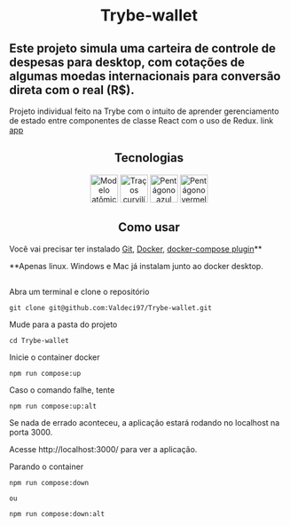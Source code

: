 # <div align="center">Trybe-wallet</div>

## Este projeto simula uma carteira de controle de despesas para desktop, com cotações de algumas moedas internacionais para conversão direta com o real (R$).

Projeto individual feito na Trybe com o intuito de aprender gerenciamento de estado entre componentes de classe React com o uso de Redux. link [app](https://trybe-wallet-valdeci97.vercel.app/)

## <div align="center">Tecnologias</div>

<div align="center">
  <img src="https://cdn.jsdelivr.net/gh/devicons/devicon/icons/react/react-original-wordmark.svg" width="50px" alt="Modelo atômico de Rutherford na cor azul claro" title="React" />
  <img src="https://cdn.jsdelivr.net/gh/devicons/devicon/icons/redux/redux-original.svg" width="50px" alt="Traços curvilíneos na cor violeta" title="Redux" />
  <img src="https://cdn.jsdelivr.net/gh/devicons/devicon/icons/css3/css3-original-wordmark.svg" width="50px" alt="Pentágono azul com o número '3' branco dentro dele" title="CSS3" />
  <img src="https://cdn.jsdelivr.net/gh/devicons/devicon/icons/html5/html5-original-wordmark.svg" width="50px" alt="Pentágono vermelho com o número '5' branco dentro dele" title="HTML5" />
</div>

## <div align="center">Como usar</div>

Você vai precisar ter instalado [Git](https://git-scm.com/downloads), [Docker](https://docs.docker.com/engine/install/), [docker-compose plugin](https://docs.docker.com/compose/install/)\*\*

\*\*Apenas linux. Windows e Mac já instalam junto ao docker desktop.

##

Abra um terminal e clone o repositório

```
git clone git@github.com:Valdeci97/Trybe-wallet.git
```

Mude para a pasta do projeto

```
cd Trybe-wallet
```

Inicie o container docker

```
npm run compose:up
```

Caso o comando falhe, tente

```
npm run compose:up:alt
```

Se nada de errado aconteceu, a aplicação estará rodando no localhost na porta 3000.

Acesse http://localhost:3000/ para ver a aplicação.

Parando o container

```
npm run compose:down

ou

npm run compose:down:alt
```
